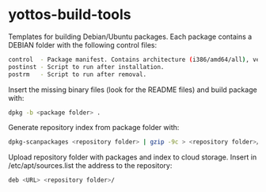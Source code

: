 yottos-build-tools
==================

Templates for building Debian/Ubuntu packages. Each package contains a DEBIAN folder with the following control files:
```bash
control  - Package manifest. Contains architecture (i386/amd64/all), version, dependencies, etc.
postinst - Script to run after installation.
postrm   - Script to run after removal. 
```

Insert the missing binary files (look for the README files) and build package with:
```bash
dpkg -b <package folder> .
```

Generate repository index from package folder with:
```bash
dpkg-scanpackages <repository folder> | gzip -9c > <repository folder>/Packages.gz
```

Upload repository folder with packages and index to cloud storage. 
Insert in /etc/apt/sources.list the address to the repository:
```bash
deb <URL> <repository folder>/
```
